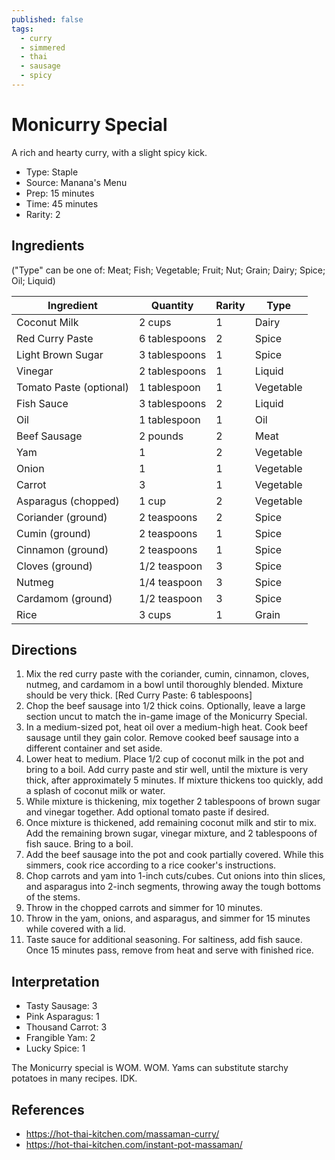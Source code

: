 ```yaml
---
published: false
tags:
  - curry
  - simmered
  - thai
  - sausage
  - spicy
---
```


# Monicurry Special

A rich and hearty curry, with a slight spicy kick. 

* Type: Staple
* Source: Manana's Menu
* Prep: 15 minutes
* Time: 45 minutes
* Rarity: 2

## Ingredients

("Type" can be one of: Meat; Fish; Vegetable; Fruit; Nut; Grain; Dairy; Spice; Oil; Liquid)

| Ingredient           | Quantity       | Rarity | Type      |
| -------------------- | -------------- | ------ | --------- |
| Coconut Milk         | 2 cups         | 1      | Dairy     |
| Red Curry Paste      | 6 tablespoons  | 2      | Spice     |
| Light Brown Sugar    | 3 tablespoons  | 1      | Spice     |
| Vinegar              | 2 tablespoons  | 1      | Liquid    |
| Tomato Paste (optional) | 1 tablespoon | 1     | Vegetable |
| Fish Sauce           | 3 tablespoons  | 2      | Liquid    |
| Oil                  | 1 tablespoon   | 1      | Oil       |
| Beef Sausage         | 2 pounds       | 2      | Meat      |
| Yam                  | 1        | 2      | Vegetable |
| Onion                | 1       | 1      | Vegetable |
| Carrot               | 3              | 1      | Vegetable |
| Asparagus (chopped)   | 1 cup          | 2      | Vegetable |
| Coriander (ground)    | 2 teaspoons    | 2      | Spice     |
| Cumin (ground)        | 2 teaspoons    | 1      | Spice     |
| Cinnamon (ground)     | 2 teaspoons    | 1      | Spice     |
| Cloves (ground)       | 1/2 teaspoon   | 3      | Spice     |
| Nutmeg               | 1/4 teaspoon   | 3      | Spice     |
| Cardamom (ground)     | 1/2 teaspoon   | 3      | Spice     |
| Rice                 | 3 cups         | 1      | Grain     |

## Directions

1. Mix the red curry paste with the coriander, cumin, cinnamon, cloves, nutmeg, and cardamom in a bowl until thoroughly blended. Mixture should be very thick. [Red Curry Paste: 6 tablespoons]
2. Chop the beef sausage into 1/2 thick coins. Optionally, leave a large section uncut to match the in-game image of the Monicurry Special.
3. In a medium-sized pot, heat oil over a medium-high heat. Cook beef sausage until they gain color. Remove cooked beef sausage into a different container and set aside. 
4. Lower heat to medium. Place 1/2 cup of coconut milk in the pot and bring to a boil. Add curry paste and stir well, until the mixture is very thick, after approximately 5 minutes. If mixture thickens too quickly, add a splash of coconut milk or water.
5. While mixture is thickening, mix together 2 tablespoons of brown sugar and vinegar together. Add optional tomato paste if desired. 
6. Once mixture is thickened, add remaining coconut milk and stir to mix. Add the remaining brown sugar, vinegar mixture, and 2 tablespoons of fish sauce. Bring to a boil.
7. Add the beef sausage into the pot and cook partially covered. While this simmers, cook rice according to a rice cooker's instructions.
8. Chop carrots and yam into 1-inch cuts/cubes. Cut onions into thin slices, and asparagus into 2-inch segments, throwing away the tough bottoms of the stems. 
9. Throw in the chopped carrots and simmer for 10 minutes.
10. Throw in the yam, onions, and asparagus, and simmer for 15 minutes while covered with a lid. 
11. Taste sauce for additional seasoning. For saltiness, add fish sauce. Once 15 minutes pass, remove from heat and serve with finished rice.

## Interpretation

* Tasty Sausage: 3
* Pink Asparagus: 1
* Thousand Carrot: 3
* Frangible Yam: 2
* Lucky Spice: 1

The Monicurry special is WOM. WOM. Yams can substitute starchy potatoes in many recipes. IDK.

## References

* https://hot-thai-kitchen.com/massaman-curry/
* https://hot-thai-kitchen.com/instant-pot-massaman/
